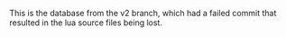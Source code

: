 This is the database from the v2 branch, which had a failed commit that resulted in the lua source files being lost.
